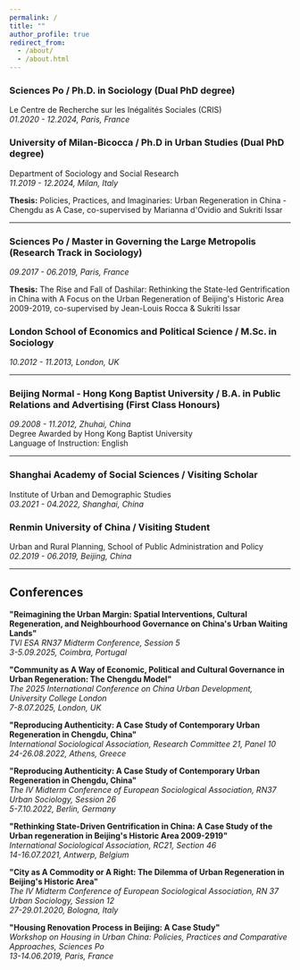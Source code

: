 ```yaml
---
permalink: /
title: ""
author_profile: true
redirect_from: 
  - /about/
  - /about.html
---
```

### Sciences Po / Ph.D. in Sociology (Dual PhD degree)
Le Centre de Recherche sur les Inégalités Sociales (CRIS)  
*01.2020 - 12.2024, Paris, France*

### University of Milan-Bicocca / Ph.D in Urban Studies (Dual PhD degree)
Department of Sociology and Social Research  
*11.2019 - 12.2024, Milan, Italy*

**Thesis:** Policies, Practices, and Imaginaries: Urban Regeneration in China - Chengdu as A Case, co-supervised by Marianna d'Ovidio and Sukriti Issar

---

### Sciences Po / Master in Governing the Large Metropolis (Research Track in Sociology)
*09.2017 - 06.2019, Paris, France*

**Thesis:** The Rise and Fall of Dashilar: Rethinking the State-led Gentrification in China with A Focus on the Urban Regeneration of Beijing's Historic Area 2009-2019, co-supervised by Jean-Louis Rocca & Sukriti Issar

### London School of Economics and Political Science / M.Sc. in Sociology
*10.2012 - 11.2013, London, UK*

---

### Beijing Normal - Hong Kong Baptist University / B.A. in Public Relations and Advertising (First Class Honours)
*09.2008 - 11.2012, Zhuhai, China*  
Degree Awarded by Hong Kong Baptist University  
Language of Instruction: English

---

### Shanghai Academy of Social Sciences / Visiting Scholar
Institute of Urban and Demographic Studies  
*03.2021 - 04.2022, Shanghai, China*

### Renmin University of China / Visiting Student
Urban and Rural Planning, School of Public Administration and Policy  
*02.2019 - 06.2019, Beijing, China*

---

## Conferences

**"Reimagining the Urban Margin: Spatial Interventions, Cultural Regeneration, and Neighbourhood Governance on China's Urban Waiting Lands"**  
*TVI ESA RN37 Midterm Conference, Session 5*  
*3-5.09.2025, Coimbra, Portugal*

**"Community as A Way of Economic, Political and Cultural Governance in Urban Regeneration: The Chengdu Model"**  
*The 2025 International Conference on China Urban Development, University College London*  
*7-8.07.2025, London, UK*

**"Reproducing Authenticity: A Case Study of Contemporary Urban Regeneration in Chengdu, China"**  
*International Sociological Association, Research Committee 21, Panel 10*  
*24-26.08.2022, Athens, Greece*

**"Reproducing Authenticity: A Case Study of Contemporary Urban Regeneration in Chengdu, China"**  
*The IV Midterm Conference of European Sociological Association, RN37 Urban Sociology, Session 26*  
*5-7.10.2022, Berlin, Germany*

**"Rethinking State-Driven Gentrification in China: A Case Study of the Urban regeneration in Beijing's Historic Area 2009-2919"**  
*International Sociological Association, RC21, Section 46*  
*14-16.07.2021, Antwerp, Belgium*

**"City as A Commodity or A Right: The Dilemma of Urban Regeneration in Beijing's Historic Area"**  
*The IV Midterm Conference of European Sociological Association, RN 37 Urban Sociology, Session 12*  
*27-29.01.2020, Bologna, Italy*

**"Housing Renovation Process in Beijing: A Case Study"**  
*Workshop on Housing in Urban China: Policies, Practices and Comparative Approaches, Sciences Po*  
*13-14.06.2019, Paris, France* 
